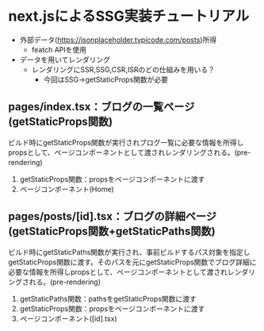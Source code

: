 # next.jsによるSSG実装チュートリアル
- 外部データ(https://jsonplaceholder.typicode.com/posts)所得
    - featch APIを使用
- データを用いてレンダリング
    - レンダリングにSSR,SSG,CSR,ISRのどの仕組みを用いる？
        - 今回はSSG→getStaticProps関数が必要

## pages/index.tsx：ブログの一覧ページ(getStaticProps関数)
ビルド時にgetStaticProps関数が実行されブログ一覧に必要な情報を所得しpropsとして、ページコンポーネントとして渡されレンダリングされる。(pre-rendering)　　 
1. getStaticProps関数：propsをページコンポーネントに渡す
2. ページコンポーネント(Home)  
  
## pages/posts/[id].tsx：ブログの詳細ページ(getStaticProps関数+getStaticPaths関数)
ビルド時にgetStaticPaths関数が実行され、事前ビルドするパス対象を指定しgetStaticProps関数に渡す。そのパスを元にgetStaticProps関数でブログ詳細に必要な情報を所得しpropsとして、ページコンポーネントとして渡されレンダリングされる。(pre-rendering)
1. getStaticPaths関数：pathsをgetStaticProps関数に渡す
2. getStaticProps関数：propsをページコンポーネントに渡す
3. ページコンポーネント([id].tsx)